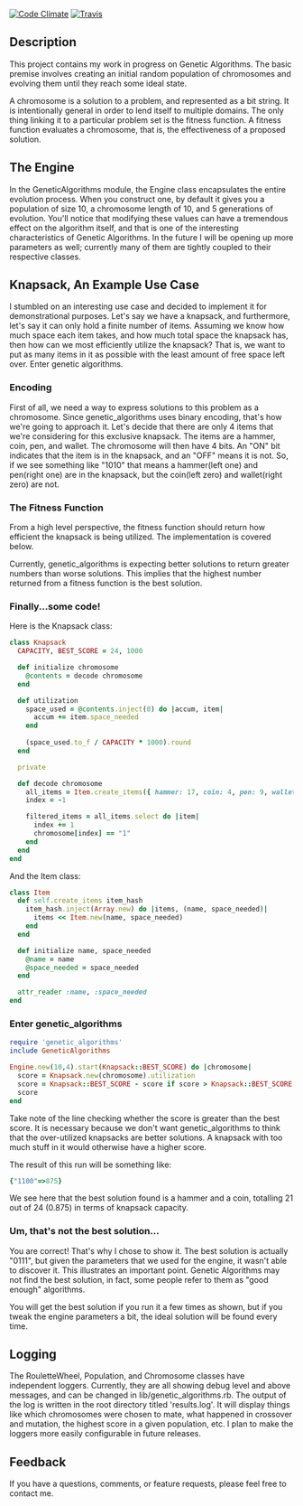 [![Code Climate](https://codeclimate.com/badge.png)](https://codeclimate.com/github/execdd17/genetic_algorithms) [![Travis](https://secure.travis-ci.org/execdd17/genetic_algorithms.png)](http://travis-ci.org)

## Description

This project contains my work in progress on Genetic Algorithms. The basic premise involves creating an initial random population of chromosomes and evolving them until they reach some ideal state.

A chromosome is a solution to a problem, and represented as a bit string. It is intentionally general in order to lend itself to multiple domains. The only thing linking it to a particular problem set is the fitness function. A fitness function evaluates a chromosome, that is, the effectiveness of a proposed solution.

## The Engine

In the GeneticAlgorithms module, the Engine class encapsulates the entire evolution process. When you construct one, by default it gives you a population of size 10, a chromosome length of 10, and 5 generations of evolution. You'll notice that modifying these values can have a tremendous effect on the algorithm itself, and that is one of the interesting characteristics of Genetic Algorithms. In the future I will be opening up more parameters as well; currently many of them are tightly coupled to their respective classes.

## Knapsack, An Example Use Case

I stumbled on an interesting use case and decided to implement it for demonstrational purposes. Let's say we have a knapsack, and furthermore, let's say it can only hold a finite number of items. Assuming we know how much space each item takes, and how much total space the knapsack has, then how can we most efficiently utilize the knapsack? That is, we want to put as many items in it as possible with the least amount of free space left over. Enter genetic algorithms.

### Encoding

First of all, we need a way to express solutions to this problem as a chromosome. Since genetic_algorithms uses binary encoding, that's how we're going to approach it. Let's decide that there are only 4 items that we're considering for this exclusive knapsack. The items are a hammer, coin, pen, and wallet. The chromosome will then have 4 bits. An "ON" bit indicates that the item is in the knapsack, and an "OFF" means it is not. So, if we see something like "1010" that means a hammer(left one) and pen(right one) are in the knapsack, but the coin(left zero) and wallet(right zero) are not.

### The Fitness Function

From a high level perspective, the fitness function should return how efficient the knapsack is being utilized. The implementation is covered below.

Currently, genetic_algorithms is expecting better solutions to return greater numbers than worse solutions. This implies that the highest number returned from a fitness function is the best solution.

### Finally...some code!

Here is the Knapsack class:

```ruby
class Knapsack
  CAPACITY, BEST_SCORE = 24, 1000

  def initialize chromosome
    @contents = decode chromosome
  end

  def utilization
    space_used = @contents.inject(0) do |accum, item|
      accum += item.space_needed
    end
    
    (space_used.to_f / CAPACITY * 1000).round
  end

  private

  def decode chromosome
    all_items = Item.create_items({ hammer: 17, coin: 4, pen: 9, wallet: 11 })
    index = -1

    filtered_items = all_items.select do |item|
      index += 1
      chromosome[index] == "1"
    end
  end
end
```

And the Item class:

```ruby
class Item
  def self.create_items item_hash
    item_hash.inject(Array.new) do |items, (name, space_needed)|
      items << Item.new(name, space_needed)
    end
  end

  def initialize name, space_needed
    @name = name
    @space_needed = space_needed
  end

  attr_reader :name, :space_needed
end
```

### Enter genetic_algorithms

```ruby
require 'genetic_algorithms'
include GeneticAlgorithms

Engine.new(10,4).start(Knapsack::BEST_SCORE) do |chromosome|
  score = Knapsack.new(chromosome).utilization
  score = Knapsack::BEST_SCORE - score if score > Knapsack::BEST_SCORE
  score
end
```

Take note of the line checking whether the score is greater than the best score. It is necessary because we don't want genetic_algorithms to think that the over-utilized knapsacks are better solutions. A knapsack with too much stuff in it would otherwise have a higher score.

The result of this run will be something like:

```ruby
{"1100"=>875}
```

We see here that the best solution found is a hammer and a coin, totalling 21 out of 24 (0.875) in terms of knapsack capacity.

### Um, that's not the best solution...

You are correct! That's why I chose to show it. The best solution is actually "0111", but given the parameters that we used for the engine, it wasn't able to discover it. This illustrates an important point. Genetic Algorithms may not find the best solution, in fact, some people refer to them as "good enough" algorithms. 

You will get the best solution if you run it a few times as shown, but if you tweak the engine parameters a bit, the ideal solution will be found every time.

## Logging

The RouletteWheel, Population, and Chromosome classes have independent loggers. Currently, they are all showing debug level and above messages, and can be changed in lib/genetic_algorithms.rb. The output of the log is written in the root directory titled 'results.log'. It will display things like which chromosomes were chosen to mate, what happened in crossover and mutation, the highest score in a given population, etc. I plan to make the loggers more easily configurable in future releases.

## Feedback

If you have a questions, comments, or feature requests, please feel free to contact me.
